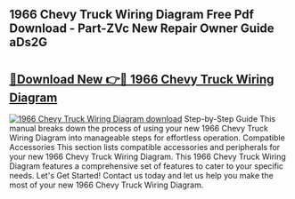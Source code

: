 ## 1966 Chevy Truck Wiring Diagram Free Pdf Download - Part-ZVc New Repair Owner Guide aDs2G

# <h2><a href="http://dfqn39.blite.top/?on=1966+Chevy+Truck+Wiring+Diagram">🔗Download New 👉🔴 1966 Chevy Truck Wiring Diagram</a></h2>

[![1966 Chevy Truck Wiring Diagram download](https://i.imgur.com/lujVjoI.png)](http://dfqn39.blite.top/?on=1966+Chevy+Truck+Wiring+Diagram)
Step-by-Step Guide This manual breaks down the process of using your new 1966 Chevy Truck Wiring Diagram into manageable steps for effortless operation. Compatible Accessories This section lists compatible accessories and peripherals for your new 1966 Chevy Truck Wiring Diagram. This 1966 Chevy Truck Wiring Diagram features a comprehensive set of features to cater to your specific needs. Let's Get Started! Contact us today and let us help you make the most of your new 1966 Chevy Truck Wiring Diagram.
